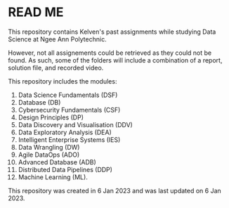 # READ ME

This repository contains Kelven's past assignments while studying Data Science at Ngee Ann Polytechnic.

However, not all assignements could be retrieved as they could not be found. As such, some of the folders will include a combination of a report, solution file, and recorded video.

This repository includes the modules: 
1. Data Science Fundamentals (DSF)
2. Database (DB)
3. Cybersecurity Fundamentals (CSF)
4. Design Principles (DP)
5. Data Discovery and Visualisation (DDV)
6. Data Exploratory Analysis (DEA)
7. Intelligent Enterprise Systems (IES)
8. Data Wrangling (DW)
9. Agile DataOps (ADO)
10. Advanced Database (ADB)
11. Distributed Data Pipelines (DDP)
12. Machine Learning (ML).

This repository was created in 6 Jan 2023 and was last updated on 6 Jan 2023.
